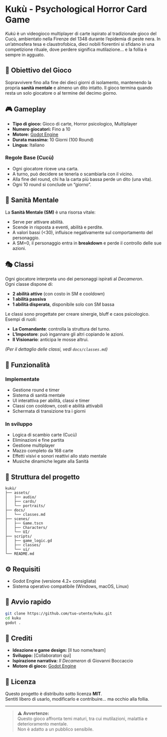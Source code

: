 # Kukù - Psychological Horror Card Game

*Kukù* è un videogioco multiplayer di carte ispirato al tradizionale gioco del Cucù, ambientato nella Firenze del 1348 durante l’epidemia di peste nera. In un’atmosfera tesa e claustrofobica, dieci nobili fiorentini si sfidano in una competizione rituale, dove perdere significa mutilazione... e la follia è sempre in agguato.

## 🎯 Obiettivo del Gioco

Sopravvivere fino alla fine dei dieci giorni di isolamento, mantenendo la propria **sanità mentale** e almeno un dito intatto. Il gioco termina quando resta un solo giocatore o al termine del decimo giorno.

## 🎮 Gameplay

- **Tipo di gioco:** Gioco di carte, Horror psicologico, Multiplayer
- **Numero giocatori:** Fino a 10
- **Motore:** [Godot Engine](https://godotengine.org/)
- **Durata massima:** 10 Giorni (100 Round)
- **Lingua:** Italiano

### Regole Base (Cucù)
- Ogni giocatore riceve una carta.
- A turno, può decidere se tenerla o scambiarla con il vicino.
- Alla fine del round, chi ha la carta più bassa perde un dito (una vita).
- Ogni 10 round si conclude un “giorno”.

## 🧠 Sanità Mentale

La **Sanità Mentale (SM)** è una risorsa vitale:
- Serve per attivare abilità.
- Scende in risposta a eventi, abilità e perdite.
- A valori bassi (<30), influisce negativamente sul comportamento del personaggio.
- A SM=0, il personaggio entra in **breakdown** e perde il controllo delle sue azioni.

## 🎭 Classi

Ogni giocatore interpreta uno dei personaggi ispirati al *Decameron*.  
Ogni classe dispone di:
- **2 abilità attive** (con costo in SM e cooldown)
- **1 abilità passiva**
- **1 abilità disperata**, disponibile solo con SM bassa

Le classi sono progettate per creare sinergie, bluff e caos psicologico.  
Esempi di ruoli:
- **La Comandante**: controlla la struttura del turno.
- **L’Impostore**: può ingannare gli altri copiando le azioni.
- **Il Visionario**: anticipa le mosse altrui.

*(Per il dettaglio delle classi, vedi `docs/classes.md`)*

## 🧩 Funzionalità

### Implementate
- Gestione round e timer
- Sistema di sanità mentale
- UI interattiva per abilità, classi e timer
- Classi con cooldown, costi e abilità attivabili
- Schermata di transizione tra i giorni

### In sviluppo
- Logica di scambio carte (Cucù)
- Eliminazioni e fine partita
- Gestione multiplayer
- Mazzo completo da 168 carte
- Effetti visivi e sonori reattivi allo stato mentale
- Musiche dinamiche legate alla Sanità

## 📁 Struttura del progetto

```
kukù/
├── assets/
│   ├── audio/
│   ├── cards/
│   └── portraits/
├── docs/
│   └── classes.md
├── scenes/
│   ├── Game.tscn
│   ├── Characters/
│   └── UI/
├── scripts/
│   ├── game_logic.gd
│   ├── classes/
│   └── ui/
└── README.md
```

## ⚙️ Requisiti

- Godot Engine (versione 4.2+ consigliata)
- Sistema operativo compatibile (Windows, macOS, Linux)

## 🚀 Avvio rapido

```bash
git clone https://github.com/tuo-utente/kuku.git
cd kuku
godot .
```

## 👥 Crediti

- **Ideazione e game design:** [Il tuo nome/team]
- **Sviluppo:** [Collaboratori qui]
- **Ispirazione narrativa:** *Il Decameron* di Giovanni Boccaccio
- **Motore di gioco:** [Godot Engine](https://godotengine.org/)

## 📜 Licenza

Questo progetto è distribuito sotto licenza **MIT**.  
Sentiti libero di usarlo, modificarlo e contribuire... ma occhio alla follia.

---

> ⚠️ **Avvertenze:**  
> Questo gioco affronta temi maturi, tra cui mutilazioni, malattia e deterioramento mentale.  
> Non è adatto a un pubblico sensibile.

